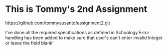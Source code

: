 # This is Tommy's 2nd Assignment

https://github.com/tommysusanto/assignment2.git

I've done all the required specifications as defined in Schoology
Error handling has been added to make sure that user's can't enter invalid Integer or leave the field blank'